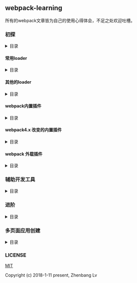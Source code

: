 ## webpack-learning

所有的webpack文章皆为自己的使用心得体会，不足之处欢迎吐槽。

### 初探

<details>
<summary>目录</summary>

* [webpack 入门](https://github.com/lvzhenbang/webpack-learning/blob/master/doc/first/index.md)
* [引入第三方库](https://github.com/lvzhenbang/webpack-learning/tree/master/doc/third-party.md)
* [loader入门](https://github.com/lvzhenbang/webpack-learning/tree/master/doc/loader.md)
* [plugin入门](https://github.com/lvzhenbang/webpack-learning/tree/master/doc/plugin.md)

</details>

#### 常用loader

<details>
<summary>目录</summary>

* [css-loader & style-loader](https://github.com/lvzhenbang/webpack-learning/tree/master/doc/first/css-style-loader.md)
* [url-loader](https://github.com/lvzhenbang/webpack-learning/tree/master/doc/first/css-style-loader.md)
* [css扩展语言(sass, less, stylus等)的loader](https://github.com/lvzhenbang/webpack-learning/tree/master/doc/first/css-extend.md)
* [编译ES6为ES5的babel-loader](https://github.com/lvzhenbang/webpack-learning/tree/master/doc/first/babel-loader.md)


</details>

#### 其他的loader

<details>
<summary>目录</summary>

* [语法检测的eslint-loader(文件类型：*.js)](https://github.com/lvzhenbang/webpack-learning/tree/master/doc/first/eslint-loader.md)
* [语法检测的stylelint-loader(文件类型：*.css)](https://github.com/lvzhenbang/webpack-learning/tree/master/doc/first/stylelint-loader.md)

* [postcss一个处理css模块的插件平台](https://github.com/lvzhenbang/webpack-learning/tree/master/doc/first/postcss.md)

</details>

#### webpack内置插件

<details>
<summary>目录</summary>

* [CommonsChunkPlugin](https://github.com/lvzhenbang/webpack-learning/tree/master/doc/first/commonschunkplugin.md) // 提取文件块中的共用代码
* [UglifyjsWebpackPlugin](https://github.com/lvzhenbang/webpack-learning/tree/master/doc/first/uglifyjsplugin.md) // 压缩编译后的模块
* [DllPlugin](https://github.com/lvzhenbang/webpack-learning/tree/master/doc/first/dllplugin&dllreferenceplugin.md) // 减少打包构建的时间
* [ProvidePlugin](https://github.com/lvzhenbang/webpack-learning/tree/master/doc/first/provideplugin.md) // 不必通过import/require使用模块
* [HotModuleRepalcementPlugin](https://github.com/lvzhenbang/webpack-learning/tree/master/doc/first/hmrplugin.md) // 启用热交换

</details>

#### webpack4.x 改变的内置插件

<details>
<summary>目录</summary>

* [SplitChunkPlugin](https://github.com/lvzhenbang/webpack-learning/tree/master/doc/first/splitchunkplugin.md) // 提取各模块间的共用代码，它替代了`CommonsChunkPlugin`插件


</details>

#### webpack 外载插件

<details>
<summary>目录</summary>

* [HtmlWebapckPlugin](https://github.com/lvzhenbang/webpack-learning/tree/master/doc/first/htmlwebpackplugin.md) // 用webpack生成HTML文件
* [ExtractTextWebpackPlugin](https://github.com/lvzhenbang/webpack-learning/tree/master/doc/first/extract-text-webpack-plugin.md) // 从打包生成的js文件分理处css到单独的文件。webpack4.x之前支持
* [MiniCssExtractPlugin](https://github.com/lvzhenbang/webpack-learning/tree/master/doc/first/minicssextractplugin.md) // 从打包生成的js文件分理处css到单独的文件。webpack4.x开始支持
* [webpackMerge](https://github.com/lvzhenbang/webpack-learning/tree/master/doc/first/webpack-merge.md) // 合并配置项
* [babel-plguin-lodash & LodashWebpackPlugin](https://github.com/lvzhenbang/webpack-learning/tree/master/doc/first/lodash-webpackglugin.md)

</details>

### 辅助开发工具

<details>
<summary>目录</summary>

* [HtmlWebapckPlugin](https://github.com/lvzhenbang/webpack-learning/tree/master/doc/first/htmlwebpackplugin.md) // 用webpack生成HTML文件
* [WebpackDevServer](https://github.com/lvzhenbang/webpack-learning/tree/master/doc/first/webpack-dev-server.md) // 用webpack开发时启动浏览器
* [nodemon](https://github.com/lvzhenbang/webpack-learning/tree/master/doc/first/nodemon.md) // 用监视webpack.config.js的改变

</details>

### 进阶

<details>
<summary>目录</summary>

* [自定义实现 webpack-dev-server ](https://github.com/lvzhenbang/webpack-learning/tree/master/doc/first/custom-HMR.md)
* [webpack4.x变化](https://github.com/lvzhenbang/webpack-learning/tree/master/doc/two/webpack4.md)
* [webpack4.x变化 二](https://github.com/lvzhenbang/webpack-learning/tree/master/doc/two/webpack4-2.md)
* [webapck常见使用问题](https://github.com/lvzhenbang/webpack-learning/tree/master/doc/other/doc.md)

</details>

### 多页面应用创建

<details>
<summary>目录</summary>

* [构建多页面应用](https://github.com/lvzhenbang/webpack-learning/tree/master/doc/two/multi-page.md)
* [构建多页面应用——单个页面的处理](https://github.com/lvzhenbang/webpack-learning/tree/master/doc/two/multi-page-single-page.md)
* [构建多页面应用——模板](https://github.com/lvzhenbang/webpack-learning/tree/master/doc/two/multi-page-template.md)
* [构建多页面应用——静态资源](https://github.com/lvzhenbang/webpack-learning/tree/master/doc/two/multi-page-assets.md)
* [构建多页面应用——优化（一）](https://github.com/lvzhenbang/webpack-learning/tree/master/doc/two/multi-page-function.md)
* [构建多页面应用——hash](https://github.com/lvzhenbang/webpack-learning/tree/master/doc/two/multi-page-hash.md)
* [构建多页面应用——优化（二）](https://github.com/lvzhenbang/webpack-learning/tree/master/doc/two/multi-page-mockdata.md)

</details>

### LICENSE

[MIT](https://opensource.org/licenses/MIT)

Copyright (c) 2018-1-11 present, Zhenbang Lv